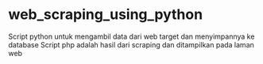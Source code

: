 # web_scraping_using_python

Script python untuk mengambil data dari web target dan menyimpannya ke database
Script php adalah hasil dari scraping dan ditampilkan pada laman web
